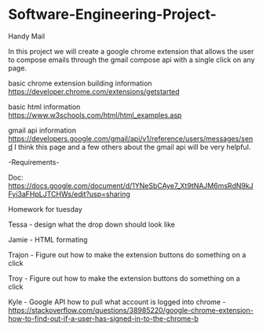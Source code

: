 # Software-Engineering-Project-
Handy Mail 

In this project we will create a google chrome extension that allows the user to compose emails through the gmail compose api with a single click on any page.

basic chrome extension building information https://developer.chrome.com/extensions/getstarted

basic html information https://www.w3schools.com/html/html_examples.asp

gmail api information https://developers.google.com/gmail/api/v1/reference/users/messages/send
I think this page and a few others about the gmail api will be very helpful.

-Requirements-
 
 Doc: https://docs.google.com/document/d/1YNeSbCAye7_Xt9tNAJM6msRdN9kJFyi3aFHpLJTCHWs/edit?usp=sharing


Homework for tuesday

Tessa - design what the drop down should look like

Jamie - HTML formating

Trajon - Figure out how to make the extension buttons do something on a click

Troy - Figure out how to make the extension buttons do something on a click

Kyle - Google API how to pull what account is logged into chrome -https://stackoverflow.com/questions/38985220/google-chrome-extension-how-to-find-out-if-a-user-has-signed-in-to-the-chrome-b
